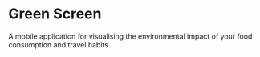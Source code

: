 # Green Screen
A mobile application for visualising the environmental impact of your food consumption and travel habits
